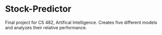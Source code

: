 # Stock-Predictor
Final project for CS 482, Artifical Intelligence.
Creates five different models and analyzes their relative performance.
